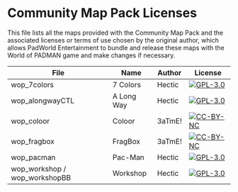 # Community Map Pack Licenses

This file lists all the maps provided with the Community Map Pack and the associated licenses or terms of use chosen by the original author, which allows PadWorld Entertainment to bundle and release these maps with the World of PADMAN game and make changes if necessary.

File | Name | Author | License
---- | ---- | ------ | -------
wop_7colors | 7 Colors | Hectic | [![GPL-3.0](https://www.gnu.org/graphics/gplv3-127x51.png "GPL-3.0")](https://www.gnu.org/licenses/gpl-3.0.html)
wop_alongwayCTL | A Long Way | Hectic | [![GPL-3.0](https://www.gnu.org/graphics/gplv3-127x51.png "GPL-3.0")](https://www.gnu.org/licenses/gpl-3.0.html)
wop_coloor | Coloor | 3aTmE! | [![CC-BY-NC](https://mirrors.creativecommons.org/presskit/buttons/88x31/svg/by-nc.svg "CC-BY-NC")](https://creativecommons.org/licenses/by-nc/4.0/)
wop_fragbox | FragBox | 3aTmE! | [![CC-BY-NC](https://mirrors.creativecommons.org/presskit/buttons/88x31/svg/by-nc.svg "CC-BY-NC")](https://creativecommons.org/licenses/by-nc/4.0/)
wop_pacman | Pac-Man | Hectic | [![GPL-3.0](https://www.gnu.org/graphics/gplv3-127x51.png "GPL-3.0")](https://www.gnu.org/licenses/gpl-3.0.html)
wop_workshop / wop_workshopBB | Workshop | Hectic | [![GPL-3.0](https://www.gnu.org/graphics/gplv3-127x51.png "GPL-3.0")](https://www.gnu.org/licenses/gpl-3.0.html)
